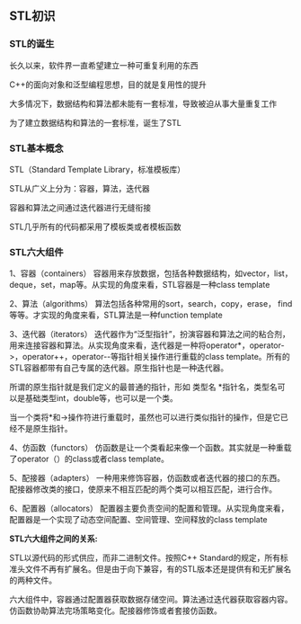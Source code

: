 ## STL初识

### STL的诞生

长久以来，软件界一直希望建立一种可重复利用的东西

C++的面向对象和泛型编程思想，目的就是复用性的提升

大多情况下，数据结构和算法都未能有一套标准，导致被迫从事大量重复工作

为了建立数据结构和算法的一套标准，诞生了STL

### STL基本概念

STL（Standard Template Library，标准模板库）

STL从广义上分为：容器，算法，迭代器

容器和算法之间通过迭代器进行无缝衔接

STL几乎所有的代码都采用了模板类或者模板函数

### STL六大组件

1、容器（containers）
容器用来存放数据，包括各种数据结构，如vector，list，deque，set，map等。从实现的角度来看，STL容器是一种class template

2、算法（algorithms）
算法包括各种常用的sort，search，copy，erase， find等等。才实现的角度来看，STL算法是一种function template

3、迭代器（iterators）
迭代器作为“泛型指针”，扮演容器和算法之间的粘合剂，用来连接容器和算法。从实现角度来看，迭代器是一种将operator*，operator->，operator++，operator--等指针相关操作进行重载的class template。所有的STL容器都带有自己专属的迭代器。原生指针也是一种迭代器。

所谓的原生指针就是我们定义的最普通的指针，形如  类型名  *指针名，类型名可以是基础类型int，double等，也可以是一个类。

当一个类将*和->操作符进行重载时，虽然也可以进行类似指针的操作，但是它已经不是原生指针。

4、仿函数（functors）
仿函数是让一个类看起来像一个函数。其实就是一种重载了operator（）的class或者class template。

5、配接器（adapters）
一种用来修饰容器，仿函数或者迭代器的接口的东西。配接器修改类的接口，使原来不相互匹配的两个类可以相互匹配，进行合作。

6、配置器（allocators）
配置器主要负责空间的配置和管理。从实现角度来看，配置器是一个实现了动态空间配置、空间管理、空间释放的class template

**STL六大组件之间的关系:**

STL以源代码的形式供应，而非二进制文件。按照C++ Standard的规定，所有标准头文件不再有扩展名。但是由于向下兼容，有的STL版本还是提供有和无扩展名的两种文件。

六大组件中，容器通过配置器获取数据存储空间。算法通过迭代器获取容器内容。仿函数协助算法完场策略变化。配接器修饰或者套接仿函数。
